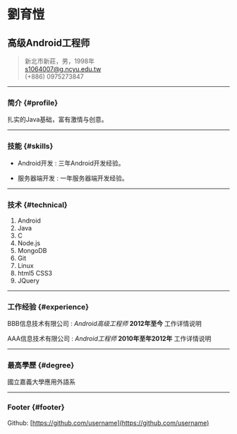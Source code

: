 # 劉育愷
## 高级Android工程师

> 新北市新莊，男，1998年  
> [s1064007@g.ncyu.edu.tw](s1064007@g.ncyu.edu.tw)  
> (+886) 0975273847

------

### 简介 {#profile}

扎实的Java基础，富有激情与创意。

------

### 技能 {#skills}

* Android开发
  : 三年Android开发经验。

* 服务器端开发
  : 一年服务器端开发经验。

-------

### 技术 {#technical}

1. Android
1. Java
1. C
1. Node.js
1. MongoDB
1. Git
1. Linux
1. html5 CSS3
1. JQuery

------

### 工作经验 {#experience}

BBB信息技术有限公司
: *Android高级工程师*
  __2012年至今__
  工作详情说明

AAA信息技术有限公司
: *Android工程师*
  __2010年至年2012年__
  工作详情说明

------

### 最高學歷 {#degree}
國立嘉義大學應用外語系
  
------

### Footer {#footer}

Github: [https://github.com/username](https://github.com/username)  

